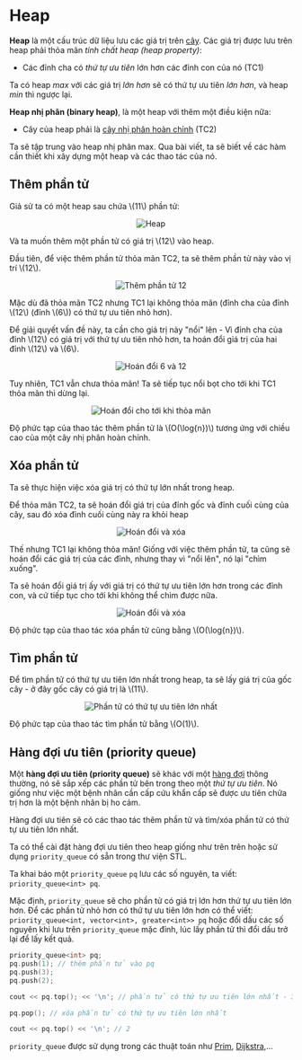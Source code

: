 # Heap

**Heap** là một cấu trúc dữ liệu lưu các giá trị trên [cây](../graph-theory/tree.md). Các giá trị được lưu trên heap phải thỏa mãn *tính chất heap (heap property)*:
- Các đỉnh cha có *thứ tự ưu tiên* lớn hơn các đỉnh con của nó (TC1)

Ta có heap *max* với các giá trị *lớn hơn* sẽ có thứ tự ưu tiên *lớn hơn*, và heap *min* thì ngược lại.

**Heap nhị phân (binary heap)**, là một heap với thêm một điều kiện nữa:
- Cây của heap phải là [cây nhị phân hoàn chỉnh](../graph-theory/tree.md#cây-nhị-phân-hoàn-chỉnh) (TC2)

Ta sẽ tập trung vào heap nhị phân max. Qua bài viết, ta sẽ biết về các hàm cần thiết khi xây dựng một heap và các thao tác của nó. 

## Thêm phần tử

Giả sử ta có một heap sau chứa \\(11\\) phần tử:

<center>
<img src="../images/heap.png" alt="Heap"/>
</center>

Và ta muốn thêm một phần tử có giá trị \\(12\\) vào heap.

Đầu tiên, để việc thêm phần tử thỏa mãn TC2, ta sẽ thêm phần tử này vào vị trí \\(12\\).

<center>
<img src="../images/heap_enqueue_12.png" alt="Thêm phần tử 12"/>
</center>

Mặc dù đã thỏa mãn TC2 nhưng TC1 lại không thỏa mãn (đỉnh cha của đỉnh \\(12\\) (đỉnh \\(6\\)) có thứ tự ưu tiên nhỏ hơn). 

Để giải quyết vấn đề này, ta cần cho giá trị này "nổi" lên - Vì đỉnh cha của đỉnh \\(12\\) có giá trị với thứ tự ưu tiên nhỏ hơn, ta hoán đổi giá trị của hai đỉnh \\(12\\) và \\(6\\).

<center>
<img src="../images/heap_bubble_up_6_12.png" alt="Hoán đổi 6 và 12"/>
</center>

Tuy nhiên, TC1 vẫn chưa thỏa mãn! Ta sẽ tiếp tục nổi bọt cho tới khi TC1 thỏa mãn thì dừng lại.

<center>
<img src="../images/heap_bubble_up_fin.png" alt="Hoán đổi cho tới khi thỏa mãn"/>
</center>

Độ phức tạp của thao tác thêm phần tử là \\(O(\log{n})\\) tương ứng với chiều cao của một cây nhị phân hoàn chỉnh. 

## Xóa phần tử

Ta sẽ thực hiện việc xóa giá trị có thứ tự lớn nhất trong heap. 

Để thỏa mãn TC2, ta sẽ hoán đổi giá trị của đỉnh gốc và đỉnh cuối cùng của cây, sau đó xóa đỉnh cuối cùng này ra khỏi heap

<center>
<img src="../images/heap_dequeue_top.png" alt="Hoán đổi và xóa"/>
</center>

Thế nhưng TC1 lại không thỏa mãn! Giống với việc thêm phần tử, ta cũng sẽ hoán đổi các giá trị của các đỉnh, nhưng thay vì "nổi lên", nó lại "chìm xuống".

Ta sẽ hoán đổi giá trị ấy với giá trị có thứ tự ưu tiên lớn hơn trong các đỉnh con, và cứ tiếp tục cho tới khi không thể chìm được nữa. 

<center>
<img src="../images/heap_bubble_down_fin.png" alt="Hoán đổi và xóa"/>
</center>

Độ phức tạp của thao tác xóa phần tử cũng bằng \\(O(\log{n})\\).

## Tìm phần tử

Để tìm phần tử có thứ tự ưu tiên lớn nhất trong heap, ta sẽ lấy giá trị của gốc cây - ở đây gốc cây có giá trị là \\(11\\).

<center>
<img src="../images/heap.png" alt="Phần tử có thứ tự ưu tiên lớn nhất"/>
</center>

Độ phức tạp của thao tác tìm phần tử bằng \\(O(1)\\).

## Hàng đợi ưu tiên (priority queue)

Một **hàng đợi ưu tiên (priority queue)** sẽ khác với một [hàng đợi](queue.md) thông thường, nó sẽ sắp xếp các phần tử bên trong theo một *thứ tự ưu tiên*. Nó giống như việc một bệnh nhân cần cấp cứu khẩn cấp sẽ được ưu tiên chữa trị hơn là một bệnh nhân bị ho cảm.

Hàng đợi ưu tiên sẽ có các thao tác thêm phần tử và tìm/xóa phần tử có thứ tự ưu tiên lớn nhất.

Ta có thể cài đặt hàng đợi ưu tiên theo heap giống như trên trên hoặc sử dụng `priority_queue` có sẵn trong thư viện STL.

Ta khai báo một `priority_queue` `pq` lưu các số nguyên, ta viết: `priority_queue<int> pq`.

Mặc định, `priority_queue` sẽ cho phần tử có giá trị lớn hơn thứ tự ưu tiên lớn hơn. Để các phần tử nhỏ hơn có thứ tự ưu tiên lớn hơn có thể viết: `priority_queue<int, vector<int>, greater<int>> pq` hoặc đổi dấu các số nguyên khi lưu trên `priority_queue` mặc đỉnh, lúc lấy phần tử thì đổi dấu trở lại để lấy kết quả.

```C++
priority_queue<int> pq;
pq.push(1); // thêm phần tử vào pq 
pq.push(3); 
pq.push(2); 

cout << pq.top(); << '\n'; // phần tử có thứ tự ưu tiên lớn nhất - 3

pq.pop(); // xóa phần tử có thứ tự ưu tiên lớn nhất

cout << pq.top() << '\n'; // 2
```

`priority_queue` được sử dụng trong các thuật toán như [Prim](../graph-theory/prim.md), [Dijkstra](../graph-theory/dijkstra.md#dijkstra--priority_queue),...